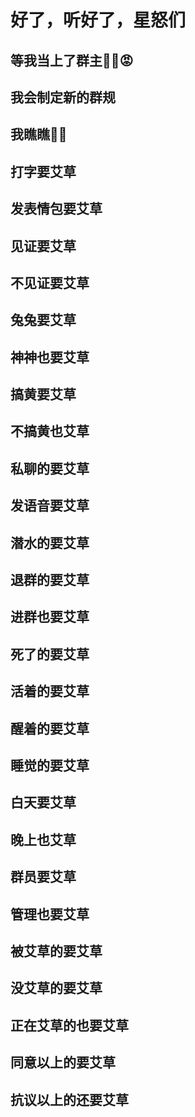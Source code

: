 # 好了，听好了，星怒们 

## 等我当上了群主☝🏻😡 

## 我会制定新的群规 

## 我瞧瞧🤨📖 

## 打字要艾草 

## 发表情包要艾草 

## 见证要艾草 

## 不见证要艾草 

## 兔兔要艾草 

## 神神也要艾草 

## 搞黄要艾草 

## 不搞黄也艾草 

## 私聊的要艾草 

## 发语音要艾草 

## 潜水的要艾草 

## 退群的要艾草 

## 进群也要艾草 

## 死了的要艾草 

## 活着的要艾草 

## 醒着的要艾草 

## 睡觉的要艾草 

## 白天要艾草 

## 晚上也艾草 

## 群员要艾草 

## 管理也要艾草 

## 被艾草的要艾草 

## 没艾草的要艾草 

## 正在艾草的也要艾草 

## 同意以上的要艾草 

## 抗议以上的还要艾草

